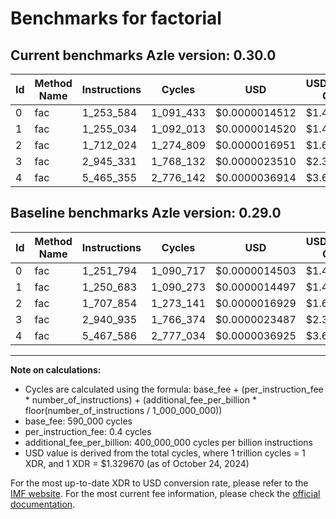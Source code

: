# Benchmarks for factorial

## Current benchmarks Azle version: 0.30.0

| Id  | Method Name | Instructions | Cycles    | USD           | USD/Million Calls | Change                            |
| --- | ----------- | ------------ | --------- | ------------- | ----------------- | --------------------------------- |
| 0   | fac         | 1_253_584    | 1_091_433 | $0.0000014512 | $1.45             | <font color="red">+1_790</font>   |
| 1   | fac         | 1_255_034    | 1_092_013 | $0.0000014520 | $1.45             | <font color="red">+4_351</font>   |
| 2   | fac         | 1_712_024    | 1_274_809 | $0.0000016951 | $1.69             | <font color="red">+4_170</font>   |
| 3   | fac         | 2_945_331    | 1_768_132 | $0.0000023510 | $2.35             | <font color="red">+4_396</font>   |
| 4   | fac         | 5_465_355    | 2_776_142 | $0.0000036914 | $3.69             | <font color="green">-2_231</font> |

## Baseline benchmarks Azle version: 0.29.0

| Id  | Method Name | Instructions | Cycles    | USD           | USD/Million Calls |
| --- | ----------- | ------------ | --------- | ------------- | ----------------- |
| 0   | fac         | 1_251_794    | 1_090_717 | $0.0000014503 | $1.45             |
| 1   | fac         | 1_250_683    | 1_090_273 | $0.0000014497 | $1.44             |
| 2   | fac         | 1_707_854    | 1_273_141 | $0.0000016929 | $1.69             |
| 3   | fac         | 2_940_935    | 1_766_374 | $0.0000023487 | $2.34             |
| 4   | fac         | 5_467_586    | 2_777_034 | $0.0000036925 | $3.69             |

---

**Note on calculations:**

- Cycles are calculated using the formula: base_fee + (per_instruction_fee \* number_of_instructions) + (additional_fee_per_billion \* floor(number_of_instructions / 1_000_000_000))
- base_fee: 590_000 cycles
- per_instruction_fee: 0.4 cycles
- additional_fee_per_billion: 400_000_000 cycles per billion instructions
- USD value is derived from the total cycles, where 1 trillion cycles = 1 XDR, and 1 XDR = $1.329670 (as of October 24, 2024)

For the most up-to-date XDR to USD conversion rate, please refer to the [IMF website](https://www.imf.org/external/np/fin/data/rms_sdrv.aspx).
For the most current fee information, please check the [official documentation](https://internetcomputer.org/docs/current/developer-docs/gas-cost#execution).
